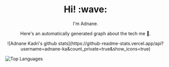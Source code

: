 <h1 align='center'> Hi! :wave:</h1>
<p align='center'>
I'm Adnane.
</p>

<p align='center'>Here's an automatically generated graph about the tech me 👱.</p>
<p align='center'>
![Adnane Kadri's github stats](https://github-readme-stats.vercel.app/api?username=adnane-ka&count_private=true&show_icons=true)
<br>

![Top Languages](https://github-readme-stats.vercel.app/api/top-langs/?username=adnane-ka&layout=compact)
</p>

